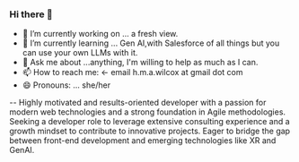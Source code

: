 ### Hi there 👋

<!--
**hmaw/hmaw** is a ✨ _special_ ✨ repository because its `README.md` (this file) appears on your GitHub profile.

Here are some ideas to get you started:-->

- 🔭 I’m currently working on ... a fresh view.
- 🌱 I’m currently learning ... Gen AI,with Salesforce of all things but you can use your own LLMs with it.
- 💬 Ask me about ...anything, I'm willing to help as much as I can.
- 📫 How to reach me: <- email h.m.a.wilcox at gmail dot com
- 😄 Pronouns: ... she/her

-- Highly motivated and results-oriented developer with a passion for modern web technologies and a strong foundation in Agile methodologies. Seeking a developer role to leverage extensive consulting experience and a growth mindset to contribute to innovative projects. Eager to bridge the gap between front-end development and emerging technologies like XR and GenAI.
